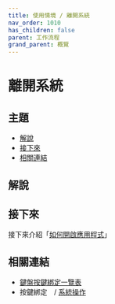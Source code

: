 ```yaml
---
title: 使用情境 / 離開系統
nav_order: 1010
has_children: false
parent: 工作流程
grand_parent: 概覽
---
```



# 離開系統




## 主題

* [解說](#解說)
* [接下來](#接下來)
* [相關連結](#相關連結)




## 解說




## 接下來

接下來介紹「[如何開啟應用程式](https://samwhelp.github.io/note-about-lingmo/read/guide/workflow/launch-application.html)」




## 相關連結

* [鍵盤按鍵綁定一覽表](https://samwhelp.github.io/note-about-lingmo/read/cheatsheet/keybind.html#系統操作)
* 按鍵綁定　/ [系統操作](https://samwhelp.github.io/note-about-lingmo/read/config/keybind/system-control)
